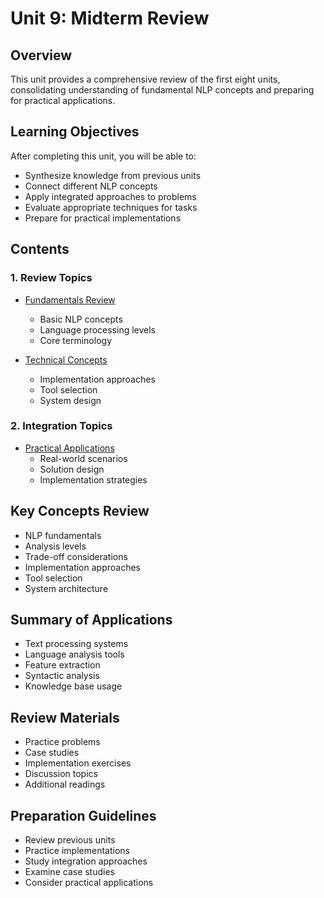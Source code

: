 # Unit 9: Midterm Review

## Overview
This unit provides a comprehensive review of the first eight units, consolidating understanding of fundamental NLP concepts and preparing for practical applications.

## Learning Objectives
After completing this unit, you will be able to:
- Synthesize knowledge from previous units
- Connect different NLP concepts
- Apply integrated approaches to problems
- Evaluate appropriate techniques for tasks
- Prepare for practical implementations

## Contents

### 1. Review Topics
- [Fundamentals Review](01_fundamentals.md)
  - Basic NLP concepts
  - Language processing levels
  - Core terminology
  
- [Technical Concepts](02_technical_concepts.md)
  - Implementation approaches
  - Tool selection
  - System design

### 2. Integration Topics
- [Practical Applications](03_applications.md)
  - Real-world scenarios
  - Solution design
  - Implementation strategies

## Key Concepts Review
- NLP fundamentals
- Analysis levels
- Trade-off considerations
- Implementation approaches
- Tool selection
- System architecture

## Summary of Applications
- Text processing systems
- Language analysis tools
- Feature extraction
- Syntactic analysis
- Knowledge base usage

## Review Materials
- Practice problems
- Case studies
- Implementation exercises
- Discussion topics
- Additional readings

## Preparation Guidelines
- Review previous units
- Practice implementations
- Study integration approaches
- Examine case studies
- Consider practical applications 